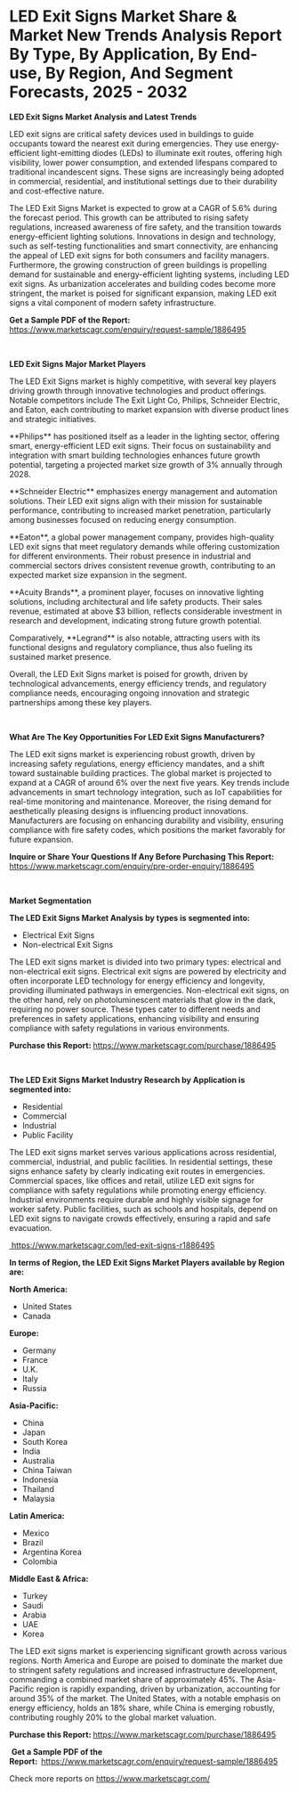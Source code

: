<p><h1>LED Exit Signs Market Share & Market New Trends Analysis Report By Type, By Application, By End-use, By Region, And Segment Forecasts, 2025 - 2032</h1></p><p><strong>LED Exit Signs Market Analysis and Latest Trends</strong></p>
<p><p>LED exit signs are critical safety devices used in buildings to guide occupants toward the nearest exit during emergencies. They use energy-efficient light-emitting diodes (LEDs) to illuminate exit routes, offering high visibility, lower power consumption, and extended lifespans compared to traditional incandescent signs. These signs are increasingly being adopted in commercial, residential, and institutional settings due to their durability and cost-effective nature.</p><p>The LED Exit Signs Market is expected to grow at a CAGR of 5.6% during the forecast period. This growth can be attributed to rising safety regulations, increased awareness of fire safety, and the transition towards energy-efficient lighting solutions. Innovations in design and technology, such as self-testing functionalities and smart connectivity, are enhancing the appeal of LED exit signs for both consumers and facility managers. Furthermore, the growing construction of green buildings is propelling demand for sustainable and energy-efficient lighting systems, including LED exit signs. As urbanization accelerates and building codes become more stringent, the market is poised for significant expansion, making LED exit signs a vital component of modern safety infrastructure.</p></p>
<p><strong>Get a Sample PDF of the Report:&nbsp;</strong> <a href="https://www.marketscagr.com/enquiry/request-sample/1886495?utm_campaign=3222&utm_medium=2&utm_source=Github&utm_content=ia&utm_term=05042025&utm_id=led-exit-signs">https://www.marketscagr.com/enquiry/request-sample/1886495</a></p>
<p>&nbsp;</p>
<p><strong>LED Exit Signs Major Market Players</strong></p>
<p><p>The LED Exit Signs market is highly competitive, with several key players driving growth through innovative technologies and product offerings. Notable competitors include The Exit Light Co, Philips, Schneider Electric, and Eaton, each contributing to market expansion with diverse product lines and strategic initiatives.</p><p>**Philips** has positioned itself as a leader in the lighting sector, offering smart, energy-efficient LED exit signs. Their focus on sustainability and integration with smart building technologies enhances future growth potential, targeting a projected market size growth of 3% annually through 2028.</p><p>**Schneider Electric** emphasizes energy management and automation solutions. Their LED exit signs align with their mission for sustainable performance, contributing to increased market penetration, particularly among businesses focused on reducing energy consumption.</p><p>**Eaton**, a global power management company, provides high-quality LED exit signs that meet regulatory demands while offering customization for different environments. Their robust presence in industrial and commercial sectors drives consistent revenue growth, contributing to an expected market size expansion in the segment.</p><p>**Acuity Brands**, a prominent player, focuses on innovative lighting solutions, including architectural and life safety products. Their sales revenue, estimated at above $3 billion, reflects considerable investment in research and development, indicating strong future growth potential.</p><p>Comparatively, **Legrand** is also notable, attracting users with its functional designs and regulatory compliance, thus also fueling its sustained market presence.</p><p>Overall, the LED Exit Signs market is poised for growth, driven by technological advancements, energy efficiency trends, and regulatory compliance needs, encouraging ongoing innovation and strategic partnerships among these key players.</p></p>
<p>&nbsp;</p>
<p><strong>What Are The Key Opportunities For LED Exit Signs Manufacturers?</strong></p>
<p><p>The LED exit signs market is experiencing robust growth, driven by increasing safety regulations, energy efficiency mandates, and a shift toward sustainable building practices. The global market is projected to expand at a CAGR of around 6% over the next five years. Key trends include advancements in smart technology integration, such as IoT capabilities for real-time monitoring and maintenance. Moreover, the rising demand for aesthetically pleasing designs is influencing product innovations. Manufacturers are focusing on enhancing durability and visibility, ensuring compliance with fire safety codes, which positions the market favorably for future expansion.</p></p>
<p><strong>Inquire or Share Your Questions If Any Before Purchasing This Report:</strong> <a href="https://www.marketscagr.com/enquiry/pre-order-enquiry/1886495?utm_campaign=3222&utm_medium=2&utm_source=Github&utm_content=ia&utm_term=05042025&utm_id=led-exit-signs">https://www.marketscagr.com/enquiry/pre-order-enquiry/1886495</a></p>
<p>&nbsp;</p>
<p><strong>Market Segmentation</strong></p>
<p><strong>The LED Exit Signs Market Analysis by types is segmented into:</strong></p>
<p><ul><li>Electrical Exit Signs</li><li>Non-electrical Exit Signs</li></ul></p>
<p><p>The LED exit signs market is divided into two primary types: electrical and non-electrical exit signs. Electrical exit signs are powered by electricity and often incorporate LED technology for energy efficiency and longevity, providing illuminated pathways in emergencies. Non-electrical exit signs, on the other hand, rely on photoluminescent materials that glow in the dark, requiring no power source. These types cater to different needs and preferences in safety applications, enhancing visibility and ensuring compliance with safety regulations in various environments.</p></p>
<p><strong>Purchase this Report:&nbsp;</strong><a href="https://www.marketscagr.com/purchase/1886495?utm_campaign=3222&utm_medium=2&utm_source=Github&utm_content=ia&utm_term=05042025&utm_id=led-exit-signs">https://www.marketscagr.com/purchase/1886495</a></p>
<p>&nbsp;</p>
<p><strong>The LED Exit Signs Market Industry Research by Application is segmented into:</strong></p>
<p><ul><li>Residential</li><li>Commercial</li><li>Industrial</li><li>Public Facility</li></ul></p>
<p><p>The LED exit signs market serves various applications across residential, commercial, industrial, and public facilities. In residential settings, these signs enhance safety by clearly indicating exit routes in emergencies. Commercial spaces, like offices and retail, utilize LED exit signs for compliance with safety regulations while promoting energy efficiency. Industrial environments require durable and highly visible signage for worker safety. Public facilities, such as schools and hospitals, depend on LED exit signs to navigate crowds effectively, ensuring a rapid and safe evacuation.</p></p>
<p><a href="https://www.marketscagr.com/led-exit-signs-r1886495?utm_campaign=3222&utm_medium=2&utm_source=Github&utm_content=ia&utm_term=05042025&utm_id=led-exit-signs">&nbsp;https://www.marketscagr.com/led-exit-signs-r1886495</a></p>
<p><strong>In terms of Region, the LED Exit Signs Market Players available by Region are:</strong></p>
<p>
    <p> <strong> North America: </strong>
        <ul>
            <li>United States</li>
            <li>Canada</li>
        </ul>
        </p> 
    <p> <strong> Europe: </strong>
        <ul>
            <li>Germany</li>
            <li>France</li>
            <li>U.K.</li>
            <li>Italy</li>
            <li>Russia</li>
        </ul>
        </p> 
    <p> <strong> Asia-Pacific: </strong>
        <ul>
            <li>China</li>
            <li>Japan</li>
            <li>South Korea</li>
            <li>India</li>
            <li>Australia</li>
            <li>China Taiwan</li>
            <li>Indonesia</li>
            <li>Thailand</li>
            <li>Malaysia</li>
        </ul>
        </p> 
    <p> <strong> Latin America: </strong>
        <ul>
            <li>Mexico</li>
            <li>Brazil</li>
            <li>Argentina Korea</li>
            <li>Colombia</li>
        </ul>
        </p> 
    <p> <strong> Middle East & Africa: </strong>
        <ul>
            <li>Turkey</li>
            <li>Saudi</li>
            <li>Arabia</li>
            <li>UAE</li>
            <li>Korea</li>
        </ul>
    </p>
    </p>
<p><p>The LED exit signs market is experiencing significant growth across various regions. North America and Europe are poised to dominate the market due to stringent safety regulations and increased infrastructure development, commanding a combined market share of approximately 45%. The Asia-Pacific region is rapidly expanding, driven by urbanization, accounting for around 35% of the market. The United States, with a notable emphasis on energy efficiency, holds an 18% share, while China is emerging robustly, contributing roughly 20% to the global market valuation.</p></p>
<p><strong>Purchase this Report: </strong><a href="https://www.marketscagr.com/purchase/1886495?utm_campaign=3222&utm_medium=2&utm_source=Github&utm_content=ia&utm_term=05042025&utm_id=led-exit-signs">https://www.marketscagr.com/purchase/1886495</a></p>
<p>&nbsp;<strong>Get a Sample PDF of the Report:&nbsp;&nbsp;</strong><a href="https://www.marketscagr.com/enquiry/request-sample/1886495?utm_campaign=3222&utm_medium=2&utm_source=Github&utm_content=ia&utm_term=05042025&utm_id=led-exit-signs">https://www.marketscagr.com/enquiry/request-sample/1886495</a></p>
<p><strong></strong></p>
<p>Check more reports on <a href="https://www.marketscagr.com/?utm_campaign=3222&utm_medium=2&utm_source=Github&utm_content=ia&utm_term=05042025&utm_id=led-exit-signs">https://www.marketscagr.com/</a></p>